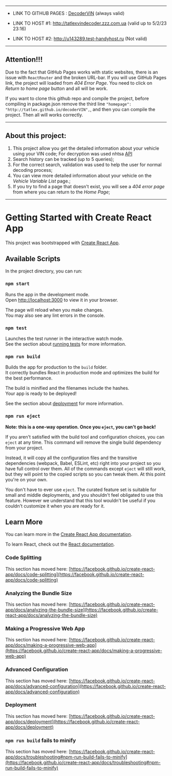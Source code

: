 ***************************************************************************

* LINK TO GITHUB PAGES : [DecoderVIN](https://tatlex.github.io/decoderVIN/)  (always valid)

* LINK TO HOST #1: http://tatlexvindecoder.zzz.com.ua  (valid up to 5/2/23 23:16)
* LINK TO HOST #2: http://u143289.test-handyhost.ru  (Not valid)
                                                                         
***************************************************************************

## Attention!!!

Due to the fact that GitHub Pages works with static websites, there is an issue with `ReactRouter` and the broken URL-bar.
If you will use GitHub Pages link, the project will loaded from *404 Error Page*. You need to click on *Return to home page* button
and all will be work.

If you want to clone this github repo and compile the project, before compiling in package.json remove the third line 
                                    `"homepage": "http://tatlex.github.io/decoderVIN",`,
and then you can compile the project. Then all will works correctly.


***************************************************************************

## About this project:
1. This project allow you get the detailed information about your vehicle using your VIN code;
For decryption was used nhtsa [API](https://vpic.nhtsa.dot.gov/api/)
2. Search history can be tracked (up to 5 queries);
3. For the correct search, validation was used to help the user for normal decoding process;
4. You can view more detailed information about your vehicle on the *Vehicle Variable List* page.;
5. If you try to find a page that doesn't exist, you will see a *404 error page* from where you can return to the *Home Page*;

***************************************************************************

# Getting Started with Create React App

This project was bootstrapped with [Create React App](https://github.com/facebook/create-react-app).

## Available Scripts

In the project directory, you can run:

### `npm start`

Runs the app in the development mode.\
Open [http://localhost:3000](http://localhost:3000) to view it in your browser.

The page will reload when you make changes.\
You may also see any lint errors in the console.

### `npm test`

Launches the test runner in the interactive watch mode.\
See the section about [running tests](https://facebook.github.io/create-react-app/docs/running-tests) for more information.

### `npm run build`

Builds the app for production to the `build` folder.\
It correctly bundles React in production mode and optimizes the build for the best performance.

The build is minified and the filenames include the hashes.\
Your app is ready to be deployed!

See the section about [deployment](https://facebook.github.io/create-react-app/docs/deployment) for more information.

### `npm run eject`

**Note: this is a one-way operation. Once you `eject`, you can't go back!**

If you aren't satisfied with the build tool and configuration choices, you can `eject` at any time. This command will remove the single build dependency from your project.

Instead, it will copy all the configuration files and the transitive dependencies (webpack, Babel, ESLint, etc) right into your project so you have full control over them. All of the commands except `eject` will still work, but they will point to the copied scripts so you can tweak them. At this point you're on your own.

You don't have to ever use `eject`. The curated feature set is suitable for small and middle deployments, and you shouldn't feel obligated to use this feature. However we understand that this tool wouldn't be useful if you couldn't customize it when you are ready for it.

## Learn More

You can learn more in the [Create React App documentation](https://facebook.github.io/create-react-app/docs/getting-started).

To learn React, check out the [React documentation](https://reactjs.org/).

### Code Splitting

This section has moved here: [https://facebook.github.io/create-react-app/docs/code-splitting](https://facebook.github.io/create-react-app/docs/code-splitting)

### Analyzing the Bundle Size

This section has moved here: [https://facebook.github.io/create-react-app/docs/analyzing-the-bundle-size](https://facebook.github.io/create-react-app/docs/analyzing-the-bundle-size)

### Making a Progressive Web App

This section has moved here: [https://facebook.github.io/create-react-app/docs/making-a-progressive-web-app](https://facebook.github.io/create-react-app/docs/making-a-progressive-web-app)

### Advanced Configuration

This section has moved here: [https://facebook.github.io/create-react-app/docs/advanced-configuration](https://facebook.github.io/create-react-app/docs/advanced-configuration)

### Deployment

This section has moved here: [https://facebook.github.io/create-react-app/docs/deployment](https://facebook.github.io/create-react-app/docs/deployment)

### `npm run build` fails to minify

This section has moved here: [https://facebook.github.io/create-react-app/docs/troubleshooting#npm-run-build-fails-to-minify](https://facebook.github.io/create-react-app/docs/troubleshooting#npm-run-build-fails-to-minify)
